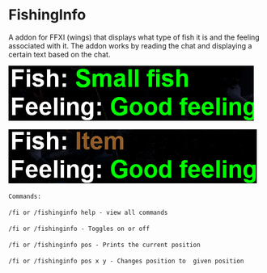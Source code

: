 # FishingInfo
A addon for FFXI (wings) that displays what type of fish it is and the feeling associated with it.
The addon works by reading the chat and displaying a certain text based on the chat.

![](images/Picture1.png)

![](images/Picture2.png)

```
Commands: 

/fi or /fishinginfo help - view all commands

/fi or /fishinginfo - Toggles on or off

/fi or /fishinginfo pos - Prints the current position

/fi or /fishinginfo pos x y - Changes position to  given position
```
